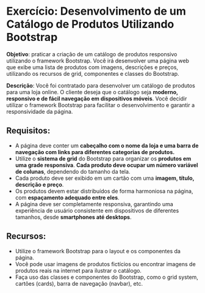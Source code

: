 # Exercício: Desenvolvimento de um Catálogo de Produtos Utilizando Bootstrap

**Objetivo**: praticar a criação de um catálogo de produtos responsivo utilizando o framework Bootstrap. Você irá desenvolver uma página web que exibe uma lista de produtos com imagens, descrições e preços, utilizando os recursos de grid, componentes e classes do Bootstrap.

**Descrição**: Você foi contratado para desenvolver um catálogo de produtos para uma loja online. O cliente deseja que o catálogo seja **moderno, responsivo e de fácil navegação em dispositivos móveis**. Você decidir utilizar o framework Bootstrap para facilitar o desenvolvimento e garantir a responsividade da página.

## Requisitos:

- A página deve conter um **cabeçalho com o nome da loja e uma barra de navegação com links para diferentes categorias de produtos.**
- Utilize o **sistema de grid** do Bootstrap para organizar os **produtos em uma grade responsiva**. **Cada produto deve ocupar um número variável de colunas**, dependendo do tamanho da tela.
- Cada produto deve ser exibido em um cartão com uma **imagem, título, descrição e preço**.
- Os produtos devem estar distribuídos de forma harmoniosa na página, com **espaçamento adequado entre eles**.
- A página deve ser completamente responsiva, garantindo uma experiência de usuário consistente em dispositivos de diferentes tamanhos, desde **smartphones até desktops**.

## Recursos:

- Utilize o framework Bootstrap para o layout e os componentes da página.
- Você pode usar imagens de produtos fictícios ou encontrar imagens de produtos reais na internet para ilustrar o catálogo.
- Faça uso das classes e componentes do Bootstrap, como o grid system, cartões (cards), barra de navegação (navbar), etc.
